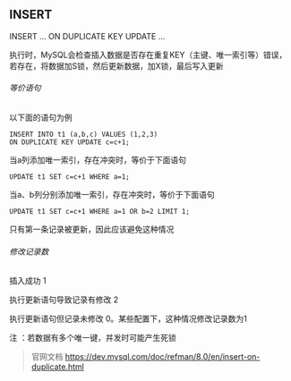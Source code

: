 INSERT
-

INSERT ... ON DUPLICATE KEY UPDATE ...

执行时，MySQL会检查插入数据是否存在重复KEY（主键、唯一索引等）错误，若存在，将数据加S锁，然后更新数据，加X锁，最后写入更新

###### 等价语句

以下面的语句为例

``` mysql
INSERT INTO t1 (a,b,c) VALUES (1,2,3) 
ON DUPLICATE KEY UPDATE c=c+1;
```

当a列添加唯一索引，存在冲突时，等价于下面语句

``` mysql
UPDATE t1 SET c=c+1 WHERE a=1;
```

当a、b列分别添加唯一索引，存在冲突时，等价于下面语句

``` mysql
UPDATE t1 SET c=c+1 WHERE a=1 OR b=2 LIMIT 1;
```

只有第一条记录被更新，因此应该避免这种情况

###### 修改记录数

插入成功 1

执行更新语句导致记录有修改 2

执行更新语句但记录未修改 0。某些配置下，这种情况修改记录数为1

注 ：若数据有多个唯一键，并发时可能产生死锁

> 官网文档 https://dev.mysql.com/doc/refman/8.0/en/insert-on-duplicate.html